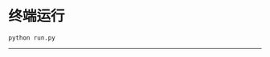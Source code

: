 # 终端运行

```shell
python run.py
```
********************************************************************************************************************************************************************************************************************************************************************************************************************************************************************************************************************************************************************************************************************************************************************************************************************************************************************************************************